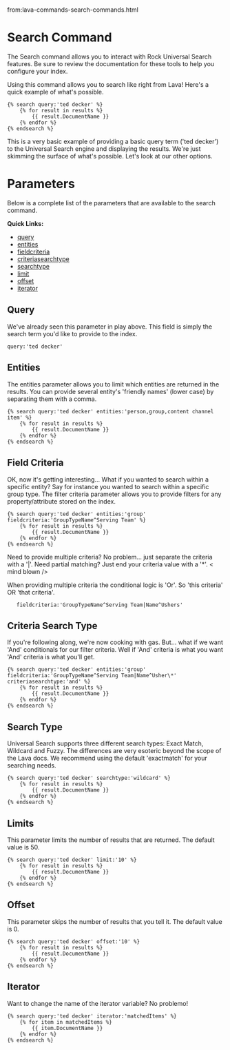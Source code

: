 # 
from:lava-commands-search-commands.html

Search Command
==============

The Search command allows you to interact with Rock Universal Search features. Be sure to review the documentation for these tools to help you configure your index.

Using this command allows you to search like right from Lava! Here's a quick example of what's possible.

```
{% search query:'ted decker' %}
    {% for result in results %}
        {{ result.DocumentName }}
    {% endfor %}
{% endsearch %}

```

This is a very basic example of providing a basic query term ('ted decker') to the Universal Search engine and displaying the results. We're just skimming the surface of what's possible. Let's look at our other options.

Parameters
==========

Below is a complete list of the parameters that are available to the search command.

**Quick Links:**

*   [query](#query)
*   [entities](#entities)
*   [fieldcriteria](#fieldcriteria)
*   [criteriasearchtype](#criteriasearchtype)
*   [searchtype](#searchtype)
*   [limit](#limit)
*   [offset](#offset)
*   [iterator](#iterator)

Query
-----

We've already seen this parameter in play above. This field is simply the search term you'd like to provide to the index.

```
query:'ted decker'
```

Entities
--------

The entities parameter allows you to limit which entities are returned in the results. You can provide several entity's 'friendly names' (lower case) by separating them with a comma.

```
{% search query:'ted decker' entities:'person,group,content channel item' %}
    {% for result in results %}
        {{ result.DocumentName }}
    {% endfor %}
{% endsearch %}

```

Field Criteria
--------------

OK, now it's getting interesting... What if you wanted to search within a specific entity? Say for instance you wanted to search within a specific group type. The filter criteria parameter allows you to provide filters for any property/attribute stored on the index.

```
{% search query:'ted decker' entities:'group'  fieldcriteria:'GroupTypeName^Serving Team' %}
    {% for result in results %}
        {{ result.DocumentName }}
    {% endfor %}
{% endsearch %}

```

Need to provide multiple criteria? No problem... just separate the criteria with a '|'. Need partial matching? Just end your criteria value with a '\*'. < mind blown />

When providing multiple criteria the conditional logic is 'Or'. So 'this criteria' OR 'that criteria'.

```
   fieldcriteria:'GroupTypeName^Serving Team|Name^Ushers'

```

Criteria Search Type
--------------------

If you're following along, we're now cooking with gas. But... what if we want 'And' conditionals for our filter criteria. Well if 'And' criteria is what you want 'And' criteria is what you'll get.

```
{% search query:'ted decker' entities:'group'  fieldcriteria:'GroupTypeName^Serving Team|Name^Usher\*' criteriasearchtype:'and' %}
    {% for result in results %}
        {{ result.DocumentName }}
    {% endfor %}
{% endsearch %}

```

Search Type
-----------

Universal Search supports three different search types: Exact Match, Wildcard and Fuzzy. The differences are very esoteric beyond the scope of the Lava docs. We recommend using the default 'exactmatch' for your searching needs.

```
{% search query:'ted decker' searchtype:'wildcard' %}
    {% for result in results %}
        {{ result.DocumentName }}
    {% endfor %}
{% endsearch %}

```

Limits
------

This parameter limits the number of results that are returned. The default value is 50.

```
{% search query:'ted decker' limit:'10' %}
    {% for result in results %}
        {{ result.DocumentName }}
    {% endfor %}
{% endsearch %}

```

Offset
------

This parameter skips the number of results that you tell it. The default value is 0.

```
{% search query:'ted decker' offset:'10' %}
    {% for result in results %}
        {{ result.DocumentName }}
    {% endfor %}
{% endsearch %}

```

Iterator
--------

Want to change the name of the iterator variable? No problemo!

```
{% search query:'ted decker' iterator:'matchedItems' %}
    {% for item in matchedItems %}
        {{ item.DocumentName }}
    {% endfor %}
{% endsearch %}

```